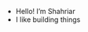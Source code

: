 - Hello! I’m Shahriar
- I like building things

<!---
Shoesher/Shoesher is a ✨ special ✨ repository because its `README.md` (this file) appears on your GitHub profile.
You can click the Preview link to take a look at your changes.
--->
